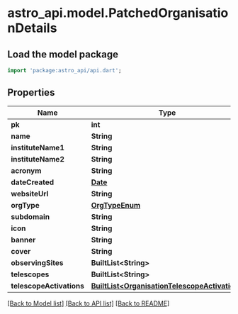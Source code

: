 # astro_api.model.PatchedOrganisationDetails

## Load the model package
```dart
import 'package:astro_api/api.dart';
```

## Properties
Name | Type | Description | Notes
------------ | ------------- | ------------- | -------------
**pk** | **int** |  | [optional] 
**name** | **String** |  | [optional] 
**instituteName1** | **String** |  | [optional] 
**instituteName2** | **String** |  | [optional] 
**acronym** | **String** |  | [optional] 
**dateCreated** | [**Date**](Date.md) |  | [optional] 
**websiteUrl** | **String** |  | [optional] 
**orgType** | [**OrgTypeEnum**](OrgTypeEnum.md) |  | [optional] 
**subdomain** | **String** |  | [optional] 
**icon** | **String** |  | [optional] 
**banner** | **String** |  | [optional] 
**cover** | **String** |  | [optional] 
**observingSites** | **BuiltList&lt;String&gt;** |  | [optional] 
**telescopes** | **BuiltList&lt;String&gt;** |  | [optional] 
**telescopeActivations** | [**BuiltList&lt;OrganisationTelescopeActivation&gt;**](OrganisationTelescopeActivation.md) |  | [optional] 

[[Back to Model list]](../README.md#documentation-for-models) [[Back to API list]](../README.md#documentation-for-api-endpoints) [[Back to README]](../README.md)


